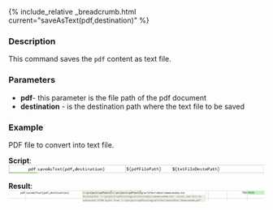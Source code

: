 {% include_relative _breadcrumb.html current="saveAsText(pdf,destination)" %}


### Description
This command saves the `pdf` content as text file.


### Parameters
- **pdf**\- this parameter is the file path of the pdf document
- **destination** \- is the destination path where the text file to be saved


### Example
PDF file to convert into text file.

**Script**:<br/>
![script](image/saveAsText_01.png)

**Result**:<br/>
![output](image/saveAsText_02.png)